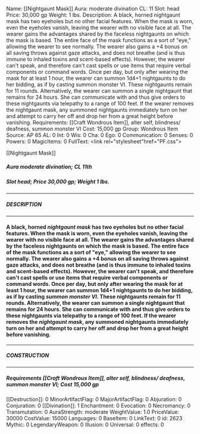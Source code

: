 Name: [[Nightgaunt Mask]]
Aura: moderate divination
CL: 11
Slot: head
Price: 30,000 gp
Weight: 1 lbs.
Description: A black, horned nightgaunt mask has two eyeholes but no other facial features. When the mask is worn, even the eyeholes vanish, leaving the wearer with no visible face at all. The wearer gains the advantages shared by the faceless nightgaunts on which the mask is based. The entire face of the mask functions as a sort of "eye," allowing the wearer to see normally. The wearer also gains a +4 bonus on all saving throws against gaze attacks, and does not breathe (and is thus immune to inhaled toxins and scent-based effects). However, the wearer can't speak, and therefore can't cast spells or use items that require verbal components or command words. Once per day, but only after wearing the mask for at least 1 hour, the wearer can summon 1d4+1 nightgaunts to do her bidding, as if by casting summon monster VI. These nightgaunts remain for 11 rounds. Alternatively, the wearer can summon a single nightgaunt that remains for 24 hours. She can communicate with and thus give orders to these nightgaunts via telepathy to a range of 100 feet. If the wearer removes the nightgaunt mask, any summoned nightgaunts immediately turn on her and attempt to carry her off and drop her from a great height before vanishing.
Requirements: [[Craft Wondrous Item]], alter self, blindness/ deafness, summon monster VI
Cost: 15,000 gp
Group: Wondrous Item
Source: AP 65
AL: 0
Int: 0
Wis: 0
Cha: 0
Ego: 0
Communication: 0
Senses: 0
Powers: 0
MagicItems: 0
FullText: <link rel="stylesheet"href="PF.css"><div class="heading"><p class="alignleft">[[Nightgaunt Mask]]</p><div style="clear: both;"></div></div><div><h5><b>Aura </b>moderate divination; <b>CL </b>11th</h5><h5><b>Slot </b>head; <b>Price </b>30,000 gp; <b>Weight </b>1 lbs.</h5></div><hr/><div><h5><b>DESCRIPTION</b></h5></div><hr/><div><h4><p>A black, horned <i>nightgaunt mask</i> has two eyeholes but no other facial features. When the mask is worn, even the eyeholes vanish, leaving the wearer with no visible face at all. The wearer gains the advantages shared by the faceless nightgaunts on which the mask is based. The entire face of the mask functions as a sort of "eye," allowing the wearer to see normally. The wearer also gains a +4 bonus on all saving throws against gaze attacks, and does not breathe (and is thus immune to inhaled toxins and scent-based effects). However, the wearer can't speak, and therefore can't cast spells or use items that require verbal components or command words. Once per day, but only after wearing the mask for at least 1 hour, the wearer can summon 1d4+1 nightgaunts to do her bidding, as if by casting <i>summon monster VI</i>. These nightgaunts remain for 11 rounds. Alternatively, the wearer can summon a single nightgaunt that remains for 24 hours. She can communicate with and thus give orders to these nightgaunts via telepathy to a range of 100 feet. If the wearer removes the <i>nightgaunt mask</i>, any summoned nightgaunts immediately turn on her and attempt to carry her off and drop her from a great height before vanishing.</p></h4></div><hr/><div><h5><b>CONSTRUCTION</b></h5></div><hr/><div><h5><b>Requirements </b>[[Craft Wondrous Item]], <i>alter self</i>, <i>blindness/ deafness</i>, <i>summon monster VI</i>; <b>Cost </b>15,000 gp</h5></div>
[[Destruction]]: 0
MinorArtifactFlag: 0
MajorArtifactFlag: 0
Abjuration: 0
Conjuration: 0
[[Divination]]: 1
Enchantment: 0
Evocation: 0
Necromancy: 0
Transmutation: 0
AuraStrength: moderate
WeightValue: 1.0
PriceValue: 30000
CostValue: 15000
Languages: 0
BaseItem: 0
LinkText: 0
id: 2623
Mythic: 0
LegendaryWeapon: 0
Illusion: 0
Universal: 0
effects: 0
